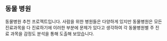 ## 동물 병원

동물병원 추천 프로젝트입니다.
사람을 위한 병원들은 다양하게 있지만
동물병원은 모든 진료과목을 다 진료하기에 이러한 부분에 문제가 있다고 생각하여
각 동물병원별 주 진료 과목을 감정도 분석을 통해 도출해 보았습니다.
